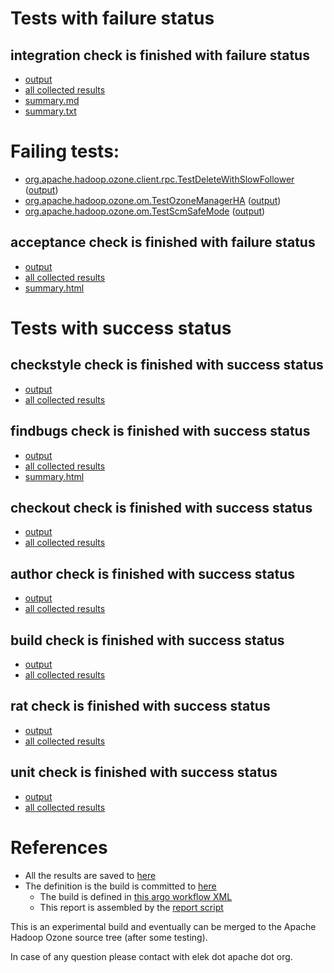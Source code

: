 # Tests with failure status

## integration check is finished with failure status

   * [output](https://raw.githubusercontent.com/elek/ozone-ci-q4/master/pr/pr-hdds-2278-9t9w4/integration/output.log)
   * [all collected results](https://github.com/elek/ozone-ci-q4/tree/master/pr/pr-hdds-2278-9t9w4/integration)
   * [summary.md](https://github.com/elek/ozone-ci-q4/tree/master/pr/pr-hdds-2278-9t9w4/integration/summary.md)
   * [summary.txt](https://github.com/elek/ozone-ci-q4/tree/master/pr/pr-hdds-2278-9t9w4/integration/summary.txt)

# Failing tests: 

 * [org.apache.hadoop.ozone.client.rpc.TestDeleteWithSlowFollower](hadoop-ozone/integration-test/org.apache.hadoop.ozone.client.rpc.TestDeleteWithSlowFollower.txt) ([output](hadoop-ozone/integration-test/org.apache.hadoop.ozone.client.rpc.TestDeleteWithSlowFollower-output.txt))
 * [org.apache.hadoop.ozone.om.TestOzoneManagerHA](hadoop-ozone/integration-test/org.apache.hadoop.ozone.om.TestOzoneManagerHA.txt) ([output](hadoop-ozone/integration-test/org.apache.hadoop.ozone.om.TestOzoneManagerHA-output.txt))
 * [org.apache.hadoop.ozone.om.TestScmSafeMode](hadoop-ozone/integration-test/org.apache.hadoop.ozone.om.TestScmSafeMode.txt) ([output](hadoop-ozone/integration-test/org.apache.hadoop.ozone.om.TestScmSafeMode-output.txt))

## acceptance check is finished with failure status

   * [output](https://raw.githubusercontent.com/elek/ozone-ci-q4/master/pr/pr-hdds-2278-9t9w4/acceptance/output.log)
   * [all collected results](https://github.com/elek/ozone-ci-q4/tree/master/pr/pr-hdds-2278-9t9w4/acceptance)
   * [summary.html](https://elek.github.io/ozone-ci-q4/pr/pr-hdds-2278-9t9w4/acceptance/summary.html)



# Tests with success status

## checkstyle check is finished with success status

   * [output](https://raw.githubusercontent.com/elek/ozone-ci-q4/master/pr/pr-hdds-2278-9t9w4/checkstyle/output.log)
   * [all collected results](https://github.com/elek/ozone-ci-q4/tree/master/pr/pr-hdds-2278-9t9w4/checkstyle)


## findbugs check is finished with success status

   * [output](https://raw.githubusercontent.com/elek/ozone-ci-q4/master/pr/pr-hdds-2278-9t9w4/findbugs/output.log)
   * [all collected results](https://github.com/elek/ozone-ci-q4/tree/master/pr/pr-hdds-2278-9t9w4/findbugs)
   * [summary.html](https://elek.github.io/ozone-ci-q4/pr/pr-hdds-2278-9t9w4/findbugs/summary.html)


## checkout check is finished with success status

   * [output](https://raw.githubusercontent.com/elek/ozone-ci-q4/master/pr/pr-hdds-2278-9t9w4/checkout/output.log)
   * [all collected results](https://github.com/elek/ozone-ci-q4/tree/master/pr/pr-hdds-2278-9t9w4/checkout)


## author check is finished with success status

   * [output](https://raw.githubusercontent.com/elek/ozone-ci-q4/master/pr/pr-hdds-2278-9t9w4/author/output.log)
   * [all collected results](https://github.com/elek/ozone-ci-q4/tree/master/pr/pr-hdds-2278-9t9w4/author)


## build check is finished with success status

   * [output](https://raw.githubusercontent.com/elek/ozone-ci-q4/master/pr/pr-hdds-2278-9t9w4/build/output.log)
   * [all collected results](https://github.com/elek/ozone-ci-q4/tree/master/pr/pr-hdds-2278-9t9w4/build)


## rat check is finished with success status

   * [output](https://raw.githubusercontent.com/elek/ozone-ci-q4/master/pr/pr-hdds-2278-9t9w4/rat/output.log)
   * [all collected results](https://github.com/elek/ozone-ci-q4/tree/master/pr/pr-hdds-2278-9t9w4/rat)


## unit check is finished with success status

   * [output](https://raw.githubusercontent.com/elek/ozone-ci-q4/master/pr/pr-hdds-2278-9t9w4/unit/output.log)
   * [all collected results](https://github.com/elek/ozone-ci-q4/tree/master/pr/pr-hdds-2278-9t9w4/unit)




# References

 * All the results are saved to [here](https://github.com/elek/ozone-ci-q4/tree/master/pr/pr-hdds-2278-9t9w4/)
 * The definition is the build is committed to [here](https://github.com/elek/argo-ozone)
    * The build is defined in [this argo workflow XML](https://github.com/elek/argo-ozone/blob/master/ozone-build.yaml)
    * This report is assembled by the [report script](https://github.com/elek/argo-ozone/blob/master/scripts/report.sh)

This is an experimental build and eventually can be merged to the Apache Hadoop Ozone source tree (after some testing).

In case of any question please contact with elek dot apache dot org.
